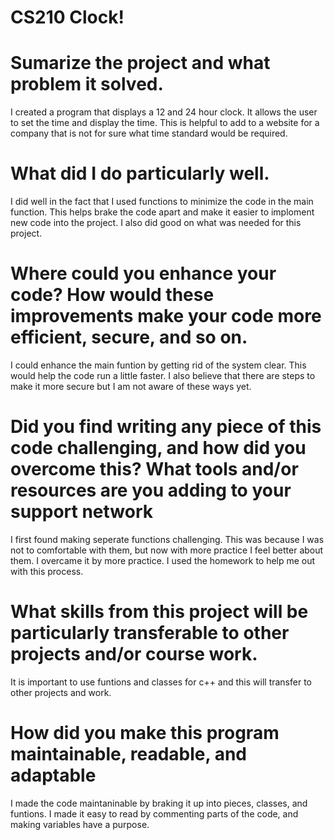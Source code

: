 # CS210 Clock!

# Sumarize the project and what problem it solved.
I created a program that displays a 12 and 24 hour clock. It allows the user to set the time and display the time. This is helpful to add to a website for a company that is not for sure what time standard would be required. 

# What did I do particularly well.
I did well in the fact that I used functions to minimize the code in the main function. This helps brake the code apart and make it easier to imploment new code into the project. I also did good on what was needed for this project.

# Where could you enhance your code? How would these improvements make your code more efficient, secure, and so on.
I could enhance the main funtion by getting rid of the system clear. This would help the code run a little faster. I also believe that there are steps to make it more secure but I am not aware of these ways yet.

# Did you find writing any piece of this code challenging, and how did you overcome this? What tools and/or resources are you adding to your support network
I first found making seperate functions challenging. This was because I was not to comfortable with them, but now with more practice I feel better about them. I overcame it by more practice. I used the homework to help me out with this process.

# What skills from this project will be particularly transferable to other projects and/or course work.
It is important to use funtions and classes for c++ and this will transfer to other projects and work.

# How did you make this program maintainable, readable, and adaptable
I made the code maintaninable by braking it up into pieces, classes, and funtions. I made it easy to read by commenting parts of the code, and making variables have a purpose.
